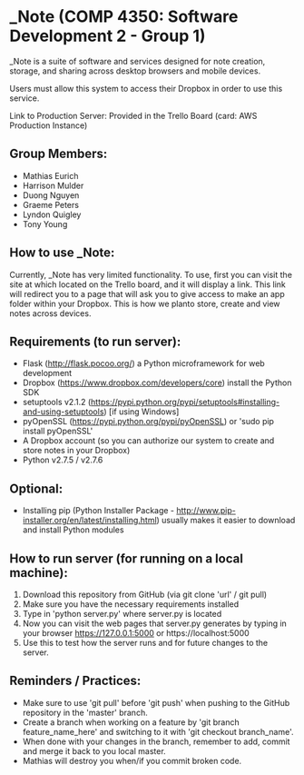 _Note (COMP 4350: Software Development 2 - Group 1)
==============
_Note is a suite of software and services designed for note creation, storage, 
and sharing across desktop browsers and mobile devices.

Users must allow this system to access their Dropbox in order to use this
service.

Link to Production Server: Provided in the Trello Board (card: AWS Production Instance)

Group Members:
---
- Mathias Eurich
- Harrison Mulder
- Duong Nguyen 
- Graeme Peters
- Lyndon Quigley
- Tony Young

How to use _Note:
---
Currently, _Note has very limited functionality.  To use, first you can visit the site at which located on the Trello board, and it will display a link.  This link will redirect you to a page that will ask you to give access to make an app folder within your Dropbox.  This is how we planto store, create and view notes across devices.

Requirements (to run server):
---
- Flask (http://flask.pocoo.org/) a Python microframework for web development
- Dropbox (https://www.dropbox.com/developers/core) install the Python SDK
- setuptools v2.1.2 (https://pypi.python.org/pypi/setuptools#installing-and-using-setuptools) [if using Windows]
- pyOpenSSL (https://pypi.python.org/pypi/pyOpenSSL) or 'sudo pip install pyOpenSSL'
- A Dropbox account (so you can authorize our system to create and store notes in your Dropbox)
- Python v2.7.5 / v2.7.6

Optional:
---
- Installing pip (Python Installer Package - http://www.pip-installer.org/en/latest/installing.html) usually makes it easier to download and install Python modules

How to run server (for running on a local machine):
---
1. Download this repository from GitHub (via git clone 'url' / git pull)
2. Make sure you have the necessary requirements installed
3. Type in 'python server.py' where server.py is located
4. Now you can visit the web pages that server.py generates by typing in your browser https://127.0.0.1:5000 or https://localhost:5000
5. Use this to test how the server runs and for future changes to the server.

Reminders / Practices:
---
- Make sure to use 'git pull' before 'git push' when pushing to the GitHub repository in the 'master' branch.
- Create a branch when working on a feature by 'git branch feature_name_here' and switching to it with 'git checkout branch_name'.
- When done with your changes in the branch, remember to add, commit and merge it back to you local master.
- Mathias will destroy you when/if you commit broken code.

